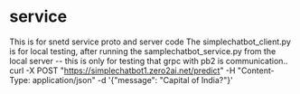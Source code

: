 # service
This is for snetd service proto and server code
The simplechatbot_client.py is for local testing, after running the samplechatbot_service.py from the local server -- this is only for testing that grpc with pb2 is communication..
curl -X POST "https://simplechatbot1.zero2ai.net/predict" -H "Content-Type: application/json" -d '{"message": "Capital of India?"}'
